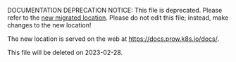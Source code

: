 DOCUMENTATION DEPRECATION NOTICE: This file is deprecated. Please refer to the
[new migrated
location](https://docs.prow.k8s.io/docs/components/pod-utilities/clonerefs/).
Please do not edit this file; instead, make changes to the new location!

The new location is served on the web at
https://docs.prow.k8s.io/docs/.

This file will be deleted on 2023-02-28.

